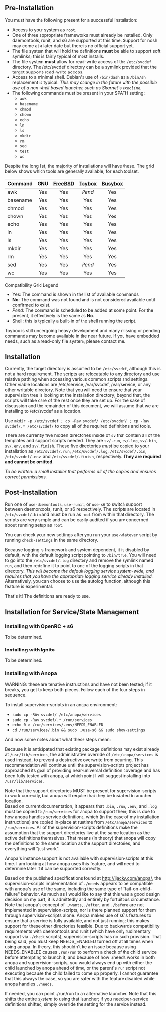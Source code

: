## Pre-Installation #
You must have the following present for a successful installation:

* Access to your system as `root`.
* One of three appropriate frameworks must already be installed.  Only daemontools, runit, and s6 are supported at this time.  Support for nosh may come at a later date but there is no official support yet.
* The file system that will hold the definitions **must** be able to support soft symlinks; this is fairly typical of most installs.
* The file system **must** allow for read-write access of the `/etc/svcdef` directory.  The /etc/svcdef directory can be a symlink provided that the target supports read-write access.
* Access to a minimal shell.  Debian's use of `/bin/dash` as a `/bin/sh` replacement is typical.  *This may change in the future with the possible use of a non-shell based launcher, such as Skarnet's `execline`.*
* The following commands must be present in your $PATH setting:
    * `awk`
    * `basename`
    * `chmod`
    * `chown`
    * `echo`
    * `ln`
    * `ls`
    * `mkdir`
    * `rm`
    * `sed`
    * `test`
    * `wc`

Despite the long list, the majority of installations will have these.  The grid below shows which tools are generally available, for each toolset.

| Command  | GNU |[FreeBSD](https://www.freebsd.org/cgi/man.cgi) | [Toybox](http://landley.net/toybox/status.html) | [Busybox](http://www.busybox.net/downloads/BusyBox.html) |
| ---      | :-: | :-: |  :-:   | :-:     |
| awk      | Yes | Yes | *Pend* | Yes     |
| basename | Yes | Yes |  Yes   | Yes     |
| chmod    | Yes | Yes |  Yes   | Yes     |
| chown    | Yes | Yes |  Yes   | Yes     |
| echo     | Yes | Yes |  Yes   | Yes     |
| ln       | Yes | Yes |  Yes   | Yes     |
| ls       | Yes | Yes |  Yes   | Yes     |
| mkdir    | Yes | Yes |  Yes   | Yes     |
| rm       | Yes | Yes |  Yes   | Yes     |
| sed      | Yes | Yes | *Pend* | Yes     |
| wc       | Yes | Yes |  Yes   | Yes     |

Compatibility Grid Legend

* Yes: The command is shown in the list of available commands
* **No**: The command was not found and is not considered available until confirmed to exist.
* *Pend*:  The command is scheduled to be added at some point.  For the present, it effectively is the same as **No**.
* Shell: this is typically a built-in of the shell running the script.

Toybox is still undergoing heavy development and many missing or pending commands may become available in the near future.  If you have embedded needs, such as a read-only file system, please contact me.


## Installation #

Currently, the target directory is assumed to be `/etc/svcdef`, although this is not a hard requirement.  The scripts are relocatable to any directory and use relative pathing when accessing various common scripts and settings.  Other viable locations are /etc/service, /var/svcdef, /var/service, or any other writable directory.  Note that you will need to ensure that your supervision tree is looking at the installation directory; beyond that, the scripts will take care of the rest once they are set up.  For the sake of discussion and the remainder of this document, we will assume that we are installing to /etc/svcdef as a location.

Use `mkdir -p /etc/svcdef ; cp -Rav svcdef/ /etc/svcdef/ ; cp -Rav svcdef/.* /etc/svcdef/` to copy all of the required definitions and tools.

There are currently five hidden directories inside of `sv` that contain all of the templates and support scripts needed.  They are `sv/.run`, `sv/.log`, `sv/.bin`, `sv/.env`, and `sv/.finish`.  These five directories *must* be copied to your installation as `/etc/svcdef/.run`, `/etc/svcdef/.log`, `/etc/svcdef/.bin`, `/etc/svcdef/.env`, and `/etc/svcdef/.finish`, respectively.  **They are required and cannot be omitted.**

*To be written: a small installer that performs all of the copies and ensures correct permissions.*

## Post-Installation #

Run one of `use-daemontools`, `use-runit`, or `use-s6` to switch support between daemontools, runit, or s6 respectively.  The scripts are located in `/etc/svcdef/.bin` and must be run as `root` from within that directory.  The scripts are very simple and can be easily audited if you are concerned about running setup as `root`.

You can check your new settings after you run your `use-whatever` script by running `check-settings` in the same directory.

Because logging is framework and system dependent, it is disabled by default, with the default logging script pointing to `/bin/true`.  You will need to go into the `/etc/svcdef/.log` directory and remove the symlink named `run`, and then redefine it to point to one of the logging scripts in that directory.  *This will become the default logging service system-wide, and requires that you have the appropriate logging service already installed.*  Alternatively, you can choose to use the autolog function, although this feature is experimental.

That's it!  The definitions are ready to use.

## Installation for Service/State Management

### Installing with OpenRC + s6 #

To be determined.

### Installing with Ignite #

To be determined.

### Installing with Anopa #

WARNING: these are tenative instructions and have not been tested; if it breaks, 
you get to keep both pieces.  Follow each of the four steps in sequence.

To install supervision-scripts in an anopa environment:

* `sudo cp -RAv svcdef/ /etc/anopa/services`
* `sudo cp -Rav svcdef/.* /run/services`
* `echo 0 > /run/services/.env/NEEDS_ENABLED`
* `cd /run/services/.bin && sudo ./use-s6 && sudo show-settings`


And now some notes about what these steps mean:

Because it is anticipated that existing package definitions may exist already at 
`/usr/lib/services`, the administrative override of `/etc/anopa/services` is used 
instead, to prevent a destructive overwrite from ocurring.  This recommendation 
will continue until the supervision-scripts project has approached its goal of 
providing near-universal definition coverage and has been fully tested with anopa, 
at which point I will suggest installing into `/usr/lib/services`.
 
Note that the support directories MUST be present for supervision-scripts to work 
correctly, but anopa will require that they be installed in another location.  
Based on current documentation, it appears that `.bin`, `.run`, `.env`, and `.log` 
must be copied to `/run/services` for anopa to support them; this is due to how 
anopa handles service definitions, which (in the case of my installation 
instructions) are copied in-place at runtime from `/etc/anopa/services` to 
`/run/services`.  All of the supervision-scripts definitions make the assumption 
that the support directories live at the same location as the active definitions 
themselves.  That means (in theory) that anopa will copy the definitions to the 
same location as the support directories, and everything will "just work".

Anopa's instance support is not available with supervision-scripts at this time.  I 
am looking at how anopa uses this feature, and will need to determine later if it 
can be supported correctly.

Based on the published specifications found at http://jjacky.com/anopa/, the 
supervision-scripts implementation of `./needs` appears to be compatible with 
anopa's use of the same, including the same type of "fail-on-child-failure" 
behavior.  As much as I would like to say that this was a good design 
decision on my part, it is admittedly and entirely by fortuitous 
circumstance.  Note that anopa's concept of `./wants`, `./after`, and 
`./before` are not implemented in supervision-scripts, nor is there planned 
support for them through supervision-scripts alone.  Anopa makes use of s6's 
features to ensure that a service is fully available, and not just running; 
this makes support for these other directories feasible.  Due to backwards 
compatibility requirements with daemontools and runit (which have only 
rudimentary support via `./check` scripts), supervision-scripts has no such 
provision.  That being said, you must keep NEEDS_ENABLED turned off at all 
times when using anopa.  In theory, this shouldn't be an issue because using 
NEEDS_ENABLED causes `.run/run` to perform a check of the child service 
before attempting to launch it, and because of how ./needs works in both 
anopa and supervision-scripts, you would always end up with either the child 
launched by anopa ahead of time, or the parent's `run` script not executing 
because the child failed to come up properly.  I cannot guarantee that this 
always the case, so you are safer with the feature disabled while anopa 
handles `./needs`.

If needed, you can point ./run/run to an alternative launcher.  Note that 
this shifts the entire *system* to using that launcher; if you need 
per-service definitions shifted, simply override the setting for the service 
instead.

### 

